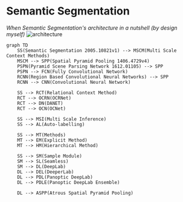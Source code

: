 # Semantic Segmentation

_When Semantic Segmentation's architecture in a nutshell (by design myself)_
![architecture](https://mermaid.ink/svg/eyJjb2RlIjoiXG5ncmFwaCBURFxuICAgIFNTKFNlbWFudGljIFNlZ21lbnRhdGlvbiAyMDA1LjEwODIxdjEpIC0tPiBNU0NNKE11bHRpIFNjYWxlIENvbnRleHQgTWV0aG9kcylcbiAgICBNU0NNIC0tPiBTUFAoU3BhdGlhbCBQeXJhbWlkIFBvb2xpbmcgMTQwNi40NzI5djQpXG4gICAgUFNQTihQeXJhbWlkIFNjZW5lIFBhcnNpbmcgTmV0d29yayAxNjEyLjAxMTA1KSAtLT4gU1BQXG4gICAgUFNQTiAtLT4gRkNOKEZ1bGx5IENvbnZvbHV0aW9uYWwgTmV0d29yaylcbiAgICBSQ05OKFJlZ2lvbiBCYXNlZCBDb252b2x1dGlvbmFsIE5ldXJhbCBOZXR3b3JrcykgLS0-IFNQUFxuICAgIFJDTk4gLS0-IENOTihDb252b2x1dGlvbmFsIE5ldXJhbCBOZXR3b3JrKVxuXG4gICAgU1MgLS0-IFJDVChSZWxhdGlvbmFsIENvbnRleHQgTWV0aG9kKVxuICAgIFJDVCAtLT4gT0NSTihPQ1JOZXQpXG4gICAgUkNUIC0tPiBETihEQU5FVClcbiAgICBSQ1QgLS0-IE9DTihPQ05ldClcbiAgICBcbiAgICBTUyAtLT4gTVNJKE11bHRpIFNjYWxlIEluZmVyZW5jZSlcbiAgICBTUyAtLT4gQUwoQXV0by1sYWJlbGxpbmcpXG5cbiAgICBTUyAtLT4gTVQoTWV0aG9kcylcbiAgICBNVCAtLT4gRU0oRXhwbGljaXQgTWV0aG9kKVxuICAgIE1UIC0tPiBITShIaWVyYXJjaGljYWwgTWV0aG9kKVxuXG4gICAgU1MgLS0-IFNNKFNhbXBsZSBNb2R1bGUpXG4gICAgU00gLS0-IFNMKFNlYW1sZXNzKVxuICAgIFNNIC0tPiBETChEZWVwTGFiKVxuICAgIERMIC0tPiBERUwoRGVlcGVyTGFiKVxuICAgIERMIC0tPiBQREwoUGFub3B0aWMgRGVlcExhYilcbiAgICBETCAtLT4gUERMRShQYW5vcHRpYyBEZWVwTGFiIEVuc2VtYmxlKVxuXG4gICAgREwgLS0-IEFTUFAoQXRyb3VzIFNwYXRpYWwgUHlyYW1pZCBQb29saW5nKSIsIm1lcm1haWQiOnt9LCJ1cGRhdGVFZGl0b3IiOmZhbHNlfQ)

```mermaid
graph TD
    SS(Semantic Segmentation 2005.10821v1) --> MSCM(Multi Scale Context Methods)
    MSCM --> SPP(Spatial Pyramid Pooling 1406.4729v4)
    PSPN(Pyramid Scene Parsing Network 1612.01105) --> SPP
    PSPN --> FCN(Fully Convolutional Network)
    RCNN(Region Based Convolutional Neural Networks) --> SPP
    RCNN --> CNN(Convolutional Neural Network)

    SS --> RCT(Relational Context Method)
    RCT --> OCRN(OCRNet)
    RCT --> DN(DANET)
    RCT --> OCN(OCNet)
    
    SS --> MSI(Multi Scale Inference)
    SS --> AL(Auto-labelling)

    SS --> MT(Methods)
    MT --> EM(Explicit Method)
    MT --> HM(Hierarchical Method)

    SS --> SM(Sample Module)
    SM --> SL(Seamless)
    SM --> DL(DeepLab)
    DL --> DEL(DeeperLab)
    DL --> PDL(Panoptic DeepLab)
    DL --> PDLE(Panoptic DeepLab Ensemble)

    DL --> ASPP(Atrous Spatial Pyramid Pooling)
```
